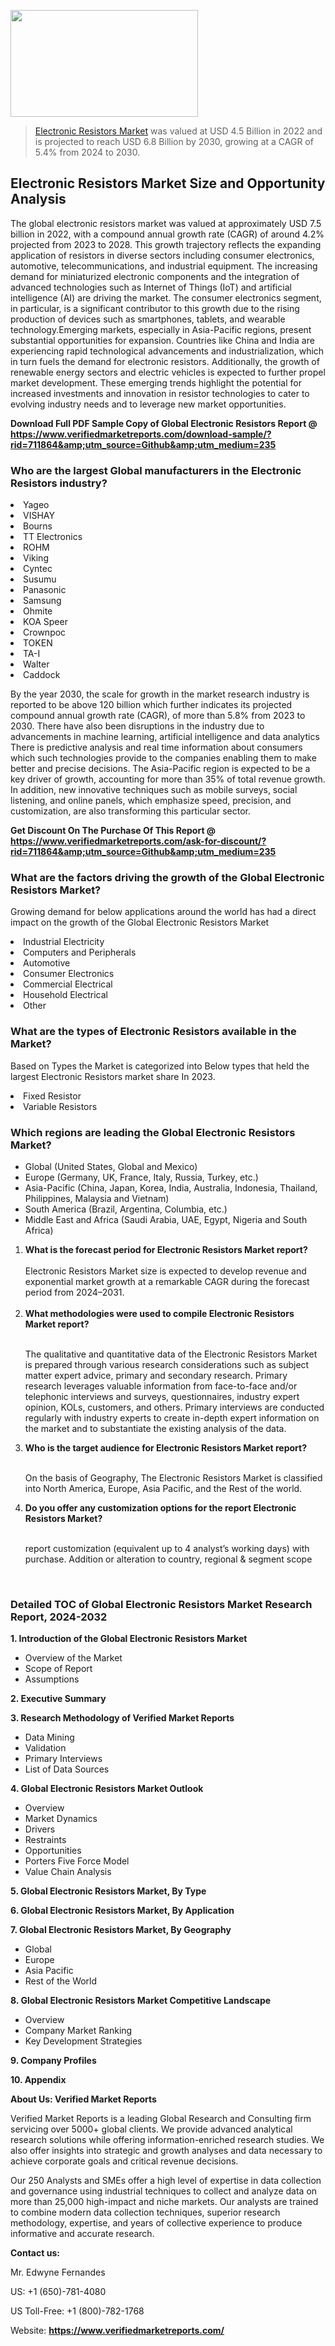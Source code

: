 <img src="https://ffe5etoiles.com/wp-content/uploads/2024/12/MST1-300x171.png" alt="" width="300" height="171" class="alignnone size-medium wp-image-20088" /><blockquote><p><p><a href="https://www.verifiedmarketreports.com/download-sample/?rid=711864&utm_source=Github&utm_medium=235" target="_blank">Electronic Resistors Market</a> was valued at USD 4.5 Billion in 2022 and is projected to reach USD 6.8 Billion by 2030, growing at a CAGR of 5.4% from 2024 to 2030.</p></blockquote><p><h2>Electronic Resistors Market Size and Opportunity Analysis</h2>The global electronic resistors market was valued at approximately USD 7.5 billion in 2022, with a compound annual growth rate (CAGR) of around 4.2% projected from 2023 to 2028. This growth trajectory reflects the expanding application of resistors in diverse sectors including consumer electronics, automotive, telecommunications, and industrial equipment. The increasing demand for miniaturized electronic components and the integration of advanced technologies such as Internet of Things (IoT) and artificial intelligence (AI) are driving the market. The consumer electronics segment, in particular, is a significant contributor to this growth due to the rising production of devices such as smartphones, tablets, and wearable technology.Emerging markets, especially in Asia-Pacific regions, present substantial opportunities for expansion. Countries like China and India are experiencing rapid technological advancements and industrialization, which in turn fuels the demand for electronic resistors. Additionally, the growth of renewable energy sectors and electric vehicles is expected to further propel market development. These emerging trends highlight the potential for increased investments and innovation in resistor technologies to cater to evolving industry needs and to leverage new market opportunities.</p><p class=""><strong>Download Full PDF Sample Copy of Global Electronic Resistors Report @ <a href="https://www.verifiedmarketreports.com/download-sample/?rid=711864&amp;utm_source=Github&amp;utm_medium=235" target="_blank">https://www.verifiedmarketreports.com/download-sample/?rid=711864&amp;utm_source=Github&amp;utm_medium=235</a></strong></p><h3 id="" class="">Who are the largest Global manufacturers in the Electronic Resistors industry?</h3><p><li>Yageo</li><li> VISHAY</li><li> Bourns</li><li> TT Electronics</li><li> ROHM</li><li> Viking</li><li> Cyntec</li><li> Susumu</li><li> Panasonic</li><li> Samsung</li><li> Ohmite</li><li> KOA Speer</li><li> Crownpoc</li><li> TOKEN</li><li> TA-I</li><li> Walter</li><li> Caddock</li></p><div class=""><div class="" dir="" data-message-author-role="" data-message-id="" data-message-model-slug=""><div class=""><div class=""><div class=""><div class="" dir="" data-message-author-role="" data-message-id="" data-message-model-slug=""><div class=""><div class=""><p>By the year 2030, the scale for growth in the market research industry is reported to be above 120 billion which further indicates its projected compound annual growth rate (CAGR), of more than 5.8% from 2023 to 2030. There have also been disruptions in the industry due to advancements in machine learning, artificial intelligence and data analytics There is predictive analysis and real time information about consumers which such technologies provide to the companies enabling them to make better and precise decisions. The Asia-Pacific region is expected to be a key driver of growth, accounting for more than 35% of total revenue growth. In addition, new innovative techniques such as mobile surveys, social listening, and online panels, which emphasize speed, precision, and customization, are also transforming this particular sector.</p><p><strong>Get Discount On The Purchase Of This Report @&nbsp; <a href="https://www.verifiedmarketreports.com/ask-for-discount/?rid=711864&amp;utm_source=Github&amp;utm_medium=235" target="_blank">https://www.verifiedmarketreports.com/ask-for-discount/?rid=711864&amp;utm_source=Github&amp;utm_medium=235</a></strong></p></div></div></div></div></div></div></div></div><h3 id="" class="">What are the factors driving the growth of the Global Electronic Resistors Market?</h3><p id="" class="">Growing demand for below applications around the world has had a direct impact on the growth of the Global Electronic Resistors Market</p><p id="" class=""><li>Industrial Electricity</li><li> Computers and Peripherals</li><li> Automotive</li><li> Consumer Electronics</li><li> Commercial Electrical</li><li> Household Electrical</li><li> Other</li></p><h3 id="" class="">What are the types of Electronic Resistors available in the Market?</h3><p id="" class="">Based on Types the Market is categorized into Below types that held the largest Electronic Resistors market share In 2023.</p><p id="" class=""><li>Fixed Resistor</li><li> Variable Resistors</li></p><h3 id="" class="">Which regions are leading the Global Electronic Resistors Market?</h3><ul><li>Global (United States, Global and Mexico)</li><li>Europe (Germany, UK, France, Italy, Russia, Turkey, etc.)</li><li>Asia-Pacific (China, Japan, Korea, India, Australia, Indonesia, Thailand, Philippines, Malaysia and Vietnam)</li><li>South America (Brazil, Argentina, Columbia, etc.)</li><li>Middle East and Africa (Saudi Arabia, UAE, Egypt, Nigeria and South Africa)</li></ul><p><ol><li><strong>What is the forecast period for Electronic Resistors Market report?<br /></strong><br /><span data-sheets-root="1" data-sheets-value="{&quot;1&quot;:2,&quot;2&quot;:&quot;XXXX size is expected to develop revenue and exponential market growth at a remarkable CAGR during the forecast period from 2024&ndash;2030.&quot;}" data-sheets-userformat="{&quot;2&quot;:12674,&quot;4&quot;:{&quot;1&quot;:2,&quot;2&quot;:16776960},&quot;10&quot;:2,&quot;11&quot;:0,&quot;15&quot;:&quot;Arial&quot;,&quot;16&quot;:12}">Electronic Resistors Market size is expected to develop revenue and exponential market growth at a remarkable CAGR during the forecast period from 2024&ndash;2031.</span><br /><br /></li><li><strong>What methodologies were used to compile Electronic Resistors Market report?<br /><br /></strong><p>The qualitative and quantitative data of the&nbsp;Electronic Resistors Market is prepared through various research considerations such as subject matter expert advice, primary and secondary research. Primary research leverages valuable information from face-to-face and/or telephonic interviews and surveys, questionnaires, industry expert opinion, KOLs, customers, and others. Primary interviews are conducted regularly with industry experts to create in-depth expert information on the market and to substantiate the existing analysis of the data.&nbsp;</p></li><li><strong>Who is the target audience for Electronic Resistors Market report?<br /><br /></strong><p>On the basis of Geography, The&nbsp;Electronic Resistors Market is classified into North America, Europe, Asia Pacific, and the Rest of the world.</p></li><li><strong>Do you offer any customization options for the report Electronic Resistors Market?<br /><br /></strong><p>report customization (equivalent up to 4 analyst&rsquo;s working days) with purchase. Addition or alteration to country, regional &amp; segment scope</p><p>&nbsp;</p></li></ol></p><h3 id="" class="">Detailed TOC of Global Electronic Resistors Market Research Report, 2024-2032</h3><p id="" class=""><strong>1. Introduction of the Global Electronic Resistors Market</strong></p><ul><li>Overview of the Market</li><li>Scope of Report</li><li>Assumptions</li></ul><p id="" class=""><strong>2. Executive Summary</strong></p><p id="" class=""><strong>3. Research Methodology of&nbsp;Verified Market Reports</strong></p><ul><li>Data Mining</li><li>Validation</li><li>Primary Interviews</li><li>List of Data Sources</li></ul><p id="" class=""><strong>4. Global Electronic Resistors Market Outlook</strong></p><ul><li>Overview</li><li>Market Dynamics</li><li>Drivers</li><li>Restraints</li><li>Opportunities</li><li>Porters Five Force Model</li><li>Value Chain Analysis</li></ul><p id="" class=""><strong>5. Global Electronic Resistors Market, By&nbsp;Type</strong></p><p id="" class=""><strong>6. Global Electronic Resistors Market, By Application</strong></p><p id="" class=""><strong>7. Global Electronic Resistors Market, By Geography</strong></p><ul><li>Global</li><li>Europe</li><li>Asia Pacific</li><li>Rest of the World</li></ul><p id="" class=""><strong>8. Global Electronic Resistors Market Competitive Landscape</strong></p><ul><li>Overview</li><li>Company Market Ranking</li><li>Key Development Strategies</li></ul><p id="" class=""><strong>9. Company Profiles</strong></p><p id="" class=""><strong>10. Appendix</strong></p><p id="" class=""><strong>About Us: Verified Market Reports</strong></p><p id="" class="">Verified Market Reports is a leading Global Research and Consulting firm servicing over 5000+ global clients. We provide advanced analytical research solutions while offering information-enriched research studies. We also offer insights into strategic and growth analyses and data necessary to achieve corporate goals and critical revenue decisions.</p><p id="" class="">Our 250 Analysts and SMEs offer a high level of expertise in data collection and governance using industrial techniques to collect and analyze data on more than 25,000 high-impact and niche markets. Our analysts are trained to combine modern data collection techniques, superior research methodology, expertise, and years of collective experience to produce informative and accurate research.</p><p id="" class=""><strong>Contact us:</strong></p><p id="" class="">Mr. Edwyne Fernandes</p><p id="" class="">US: +1 (650)-781-4080</p><p id="" class="">US Toll-Free: +1 (800)-782-1768</p><p id="" class="">Website: <a target="" data-test-app-aware-link=""><strong>https://www.verifiedmarketreports.com/</strong></a></p>
